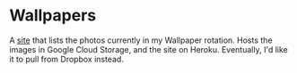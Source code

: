 # Wallpapers

A [site](http://wallpapers.natwelch.com) that lists the photos currently in my Wallpaper rotation. Hosts the images in Google Cloud Storage, and the site on Heroku. Eventually, I'd like it to pull from Dropbox instead.
